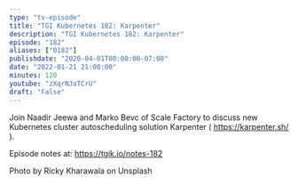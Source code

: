 ```yaml
---
type: "tv-episode"
title: "TGI Kubernetes 182: Karpenter"
description: "TGI Kubernetes 182: Karpenter"
episode: "182"
aliases: ["0182"]
publishdate: "2020-04-01T00:00:00-07:00"
date: "2022-01-21 21:00:00"
minutes: 120
youtube: "zXqrNJaTCrU"
draft: "False"
---
```


Join Naadir Jeewa and Marko Bevc of Scale Factory to discuss new Kubernetes cluster autoscheduling solution Karpenter ( https://karpenter.sh/ ).

Episode notes at: https://tgik.io/notes-182

Photo by Ricky Kharawala on Unsplash